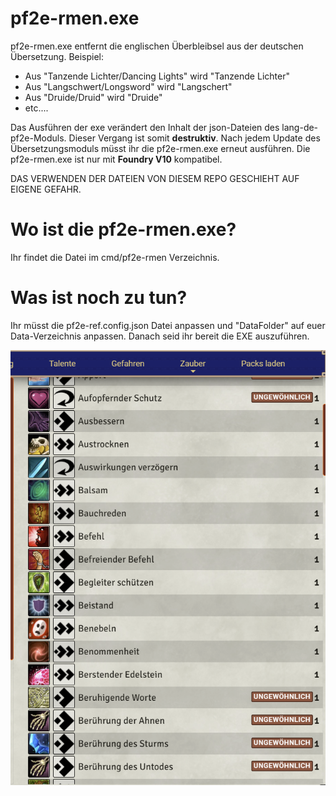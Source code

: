 # pf2e-rmen.exe
pf2e-rmen.exe entfernt die englischen Überbleibsel aus der deutschen Übersetzung.
Beispiel:
* Aus "Tanzende Lichter/Dancing Lights" wird "Tanzende Lichter"
* Aus "Langschwert/Longsword" wird "Langschert"
* Aus "Druide/Druid" wird "Druide"
* etc....

Das Ausführen der exe verändert den Inhalt der json-Dateien des lang-de-pf2e-Moduls. Dieser Vergang ist somit **destruktiv**. Nach jedem Update des Übersetzungsmoduls müsst ihr die pf2e-rmen.exe erneut ausführen.
Die pf2e-rmen.exe ist nur mit **Foundry V10** kompatibel.

DAS VERWENDEN DER DATEIEN VON DIESEM REPO GESCHIEHT AUF EIGENE GEFAHR.

# Wo ist die pf2e-rmen.exe?
Ihr findet die Datei im cmd/pf2e-rmen Verzeichnis.

# Was ist noch zu tun?
Ihr müsst die pf2e-ref.config.json Datei anpassen und "DataFolder" auf euer Data-Verzeichnis anpassen. Danach seid ihr bereit die EXE auszuführen.

![Beispiel](zauber.png)
